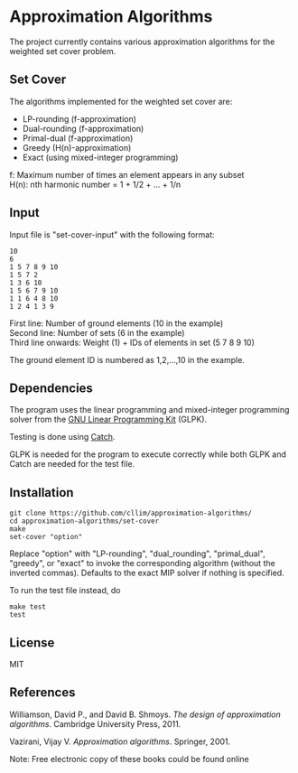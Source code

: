 Approximation Algorithms
========================
The project currently contains various approximation algorithms for the weighted set cover problem. 

Set Cover
---------
The algorithms implemented for the weighted set cover are:
- LP-rounding (f-approximation)
- Dual-rounding (f-approximation)
- Primal-dual (f-approximation)
- Greedy (H(n)-approximation)
- Exact (using mixed-integer programming)

f: Maximum number of times an element appears in any subset  
H(n): nth harmonic number = 1 + 1/2 + ... + 1/n

Input
-----
Input file is "set-cover-input" with the following format:

```
10 
6
1 5 7 8 9 10
1 5 7 2
1 3 6 10
1 5 6 7 9 10
1 1 6 4 8 10
1 2 4 1 3 9
```
First line: Number of ground elements  (10 in the example)  
Second line: Number of sets (6 in the example)  
Third line onwards: Weight (1) + IDs of elements in set (5 7 8 9 10)

The ground element ID is numbered as 1,2,...,10 in the example.


Dependencies
-----------
The program uses the linear programming and mixed-integer programming solver from the [GNU Linear Programming Kit] \(GLPK\).

Testing is done using [Catch].

GLPK is needed for the program to execute correctly while both GLPK and Catch are needed for the test file.

Installation
-----------
```
git clone https://github.com/cllim/approximation-algorithms/
cd approximation-algorithms/set-cover
make
set-cover "option"
```
Replace "option" with "LP-rounding", "dual_rounding", "primal_dual", "greedy", or "exact" to invoke the corresponding algorithm (without the inverted commas). Defaults to the exact MIP solver if nothing is specified.

To run the test file instead, do
```
make test
test
```

License
-------
MIT

References
----------
Williamson, David P., and David B. Shmoys. *The design of approximation algorithms*. Cambridge University Press, 2011.

Vazirani, Vijay V. *Approximation algorithms*. Springer, 2001.

Note: Free electronic copy of these books could be found online

[GNU Linear Programming Kit]:https://www.gnu.org/software/glpk/ 
[Catch]:https://github.com/philsquared/Catch
